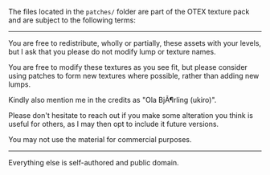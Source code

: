 The files located in the `patches/` folder are part of the OTEX texture pack and are subject to the following terms:

---

You are free to redistribute, wholly or partially, these assets with your
levels, but I ask that you please do not modify lump or texture names.

You are free to modify these textures as you see fit, but please consider
using patches to form new textures where possible, rather than adding new
lumps.

Kindly also mention me in the credits as "Ola BjÃ¶rling (ukiro)".

Please don't hesitate to reach out if you make some alteration you think
is useful for others, as I may then opt to include it future versions.

You may not use the material for commercial purposes.

---

Everything else is self-authored and public domain.
